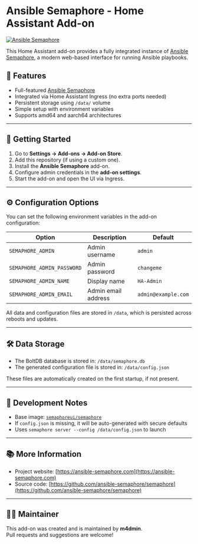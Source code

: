 # Ansible Semaphore - Home Assistant Add-on

[![Ansible Semaphore](https://img.shields.io/badge/addon-ansible--semaphore-blue)](https://github.com/m4dmin/hassio-addons/tree/main/addons/ansible_semaphore)

This Home Assistant add-on provides a fully integrated instance of [Ansible Semaphore](https://ansible-semaphore.com/), a modern web-based interface for running Ansible playbooks.

## 🧩 Features

- Full-featured [Ansible Semaphore](https://github.com/ansible-semaphore/semaphore)
- Integrated via Home Assistant Ingress (no extra ports needed)
- Persistent storage using `/data/` volume
- Simple setup with environment variables
- Supports amd64 and aarch64 architectures

---

## 🚀 Getting Started

1. Go to **Settings → Add-ons → Add-on Store**.
2. Add this repository (if using a custom one).
3. Install the **Ansible Semaphore** add-on.
4. Configure admin credentials in the **add-on settings**.
5. Start the add-on and open the UI via Ingress.

---

## ⚙️ Configuration Options

You can set the following environment variables in the add-on configuration:

| Option                   | Description               | Default         |
|--------------------------|---------------------------|-----------------|
| `SEMAPHORE_ADMIN`        | Admin username            | `admin`         |
| `SEMAPHORE_ADMIN_PASSWORD` | Admin password         | `changeme`      |
| `SEMAPHORE_ADMIN_NAME`   | Display name              | `HA-Admin`      |
| `SEMAPHORE_ADMIN_EMAIL`  | Admin email address       | `admin@example.com` |

All data and configuration files are stored in `/data`, which is persisted across reboots and updates.

---

## 🛠 Data Storage

- The BoltDB database is stored in: `/data/semaphore.db`
- The generated configuration file is stored in: `/data/config.json`

These files are automatically created on the first startup, if not present.

---

## 🧪 Development Notes

- Base image: [`semaphoreui/semaphore`](https://hub.docker.com/r/semaphoreui/semaphore)
- If `config.json` is missing, it will be auto-generated with secure defaults
- Uses `semaphore server --config /data/config.json` to launch

---

## 📚 More Information

- Project website: [https://ansible-semaphore.com](https://ansible-semaphore.com)
- Source code: [https://github.com/ansible-semaphore/semaphore](https://github.com/ansible-semaphore/semaphore)

---

## 🧑‍💻 Maintainer

This add-on was created and is maintained by **m4dmin**.  
Pull requests and suggestions are welcome!


